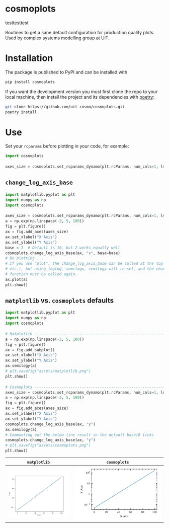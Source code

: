 # cosmoplots
testtesttest

Routines to get a sane default configuration for production quality plots. Used by complex systems modelling group at UiT.

# Installation

The package is published to PyPI and can be installed with

```sh
pip install cosmoplots
```

If you want the development version you must first clone the repo to your local machine,
then install the project and its dependencies with [poetry]:

```sh
git clone https://github.com/uit-cosmo/cosmoplots.git
poetry install
```

# Use

Set your `rcparams` before plotting in your code, for example:

```Python
import cosmoplots

axes_size = cosmoplots.set_rcparams_dynamo(plt.rcParams, num_cols=1, ls="thin")
```

## `change_log_axis_base`

```python
import matplotlib.pyplot as plt
import numpy as np
import cosmoplots

axes_size = cosmoplots.set_rcparams_dynamo(plt.rcParams, num_cols=1, ls="thin")
a = np.exp(np.linspace(-3, 5, 100))
fig = plt.figure()
ax = fig.add_axes(axes_size)
ax.set_xlabel("X Axis")
ax.set_ylabel("Y Axis")
base = 2  # Default is 10, but 2 works equally well
cosmoplots.change_log_axis_base(ax, "x", base=base)
# Do plotting ...
# If you use "plot", the change_log_axis_base can be called at the top (along with add_axes
# etc.), but using loglog, semilogx, semilogy will re-set, and the change_log_axis_base
# function must be called again.
ax.plot(a)
plt.show()
```

## `matplotlib` vs. `cosmoplots` defaults

```python
import matplotlib.pyplot as plt
import numpy as np
import cosmoplots

# Matplotlib --------------------------------------------------------------------------- #
a = np.exp(np.linspace(-3, 5, 100))
fig = plt.figure()
ax = fig.add_subplot()
ax.set_xlabel("X Axis")
ax.set_ylabel("Y Axis")
ax.semilogy(a)
# plt.savefig("assets/matplotlib.png")
plt.show()

# Cosmoplots --------------------------------------------------------------------------- #
axes_size = cosmoplots.set_rcparams_dynamo(plt.rcParams, num_cols=1, ls="thin")
a = np.exp(np.linspace(-3, 5, 100))
fig = plt.figure()
ax = fig.add_axes(axes_size)
ax.set_xlabel("X Axis")
ax.set_ylabel("Y Axis")
cosmoplots.change_log_axis_base(ax, "y")
ax.semilogy(a)
# Commenting out the below line result in the default base10 ticks
cosmoplots.change_log_axis_base(ax, "y")
# plt.savefig("assets/cosmoplots.png")
plt.show()
```

| `matplotlib` | `cosmoplots` |
| :--------: | :--------: |
| ![matplotlib](./assets/matplotlib.png) | ![cosmoplots](./assets/cosmoplots.png) |

<!-- Links -->
[poetry]: https://python-poetry.org

